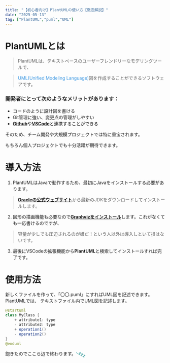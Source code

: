 ```yaml
---
title: "【初心者向け】PlantUMLの使い方【徹底解説】"
date: "2025-05-13"
tag: ["PlantUML","puml","UML"]
---
```


# PlantUMLとは

> PlantUMLは、テキストベースのユーザーフレンドリーなモデリングツールで、

> <span style="color:rgb(59, 151, 226)">UML(Unified Modeling Language)</span>図を作成することができるソフトウェアです。

### 開発者にとって次のようなメリットがあります：

- コードのように設計図を書ける
- Git管理に強い、変更点の管理がしやすい
- <span style="color: purple">[**Github**](https://github.com/)</span>や<span style="color:purple">[**VSCode**](https://code.visualstudio.com/)</span>と連携することができる

そのため、チーム開発や大規模プロジェクトでは特に重宝されます。

もちろん個人プロジェクトでも十分活躍が期待できます。

# 導入方法

1. PlantUMLはJavaで動作するため、最初にJavaをインストールする必要があります。

> <span style="color: purple">[**Oracleの公式ウェブサイト**](https://github.com/)</span>から最新のJDKをダウンロードしてインストールします。

2. 図形の描画機能も必要なので<span style="color: purple">[**Graphvizをインストール**](https://www.graphviz.org/download/)</span>します。これがなくても一応書けるのですが、

> 容量が少しでも圧迫されるのが嫌だ！という人以外は導入しといて損はないです。

3. 最後にVSCodeの拡張機能から**PlantUML**と検索してインストールすれば完了です。

# 使用方法

新しくファイルを作って、「〇〇.puml」にすればUML図を記述できます。PlantUMLでは、
テキストファイル内でUML図を記述します。

```java
@startuml
class MyClass {
    + attribute1: type
    - attribute2: type
    + operation1()
    - operation2()
}
@enduml
```

飽きたのでここら辺で終わります。<span style="transform: rotate(30deg); display: inline-block;color: teal">..zzz</span>